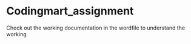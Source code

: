 # Codingmart_assignment
Check out the working documentation in the wordfile to understand the working
